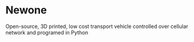# Newone
Open-source, 3D printed, low cost transport vehicle controlled over cellular network and programed in Python
